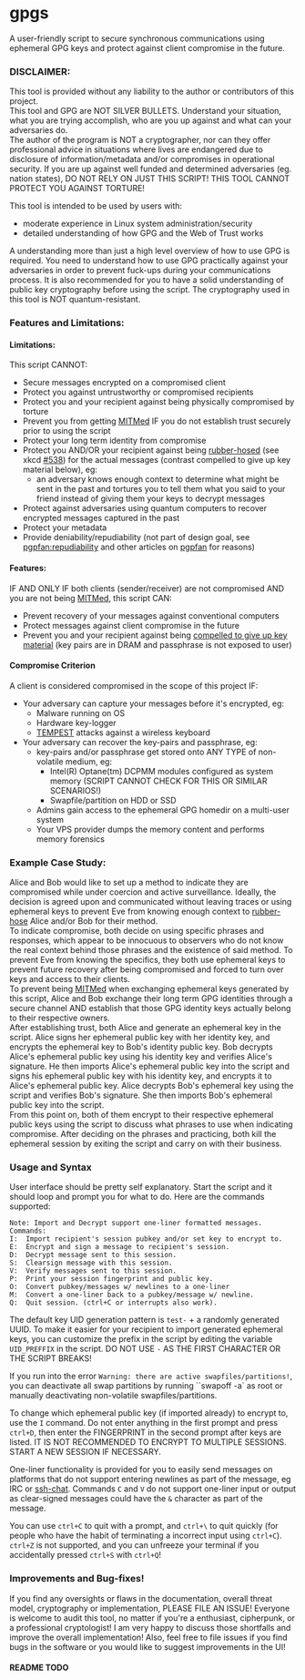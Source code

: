 # gpgs

A user-friendly script to secure synchronous communications using ephemeral GPG keys and protect against client compromise in the future.

### DISCLAIMER:

This tool is provided without any liability to the author or contributors of this project. </br>This tool and GPG are NOT SILVER BULLETS. Understand your situation, what you are trying accomplish, who are you up against and what can your adversaries do. </br>The author of the program is NOT a cryptographer, nor can they offer professional advice in situations where lives are endangered due to disclosure of information/metadata and/or compromises in operational security. If you are up against well funded and determined adversaries (eg. nation states), DO NOT RELY ON JUST THIS SCRIPT! THIS TOOL CANNOT PROTECT YOU AGAINST TORTURE! 

This tool is intended to be used by users with:

- moderate experience in Linux system administration/security
- detailed understanding of how GPG and the Web of Trust works

A understanding more than just a high level overview of how to use GPG is required. You need to understand how to use GPG practically against your adversaries in order to prevent fuck-ups during your communications process. It is also recommended for you to have a solid understanding of public key cryptography before using the script. The cryptography used in this tool is NOT quantum-resistant.



### Features and Limitations:

#### Limitations:
This script CANNOT: 

- Secure messages encrypted on a compromised client
- Protect you against untrustworthy or compromised recipients
- Protect you and your recipient against being physically compromised by torture
- Prevent you from getting [MITMed](https://en.wikipedia.org/wiki/Man-in-the-middle_attack) IF you do not establish trust securely prior to using the script 
- Protect your long term identity from compromise
- Protect you AND/OR your recipient against being [rubber-hosed](https://en.wikipedia.org/wiki/Rubber-hose_cryptanalysis) (see xkcd [#538](https://xkcd.com/538/)) for the actual messages (contrast compelled to give up key material below), eg:
  - an adversary knows enough context to determine what might be sent in the past and tortures you to tell them what you said to your friend instead of giving them your keys to decrypt messages
- Protect against adversaries using quantum computers to recover encrypted messages captured in the past
- Protect your metadata
- Provide deniability/repudiability (not part of design goal, see [pgpfan:repudiability](https://articles.59.ca/doku.php?id=pgpfan:repudiability) and other articles on [pgpfan](https://articles.59.ca/doku.php?id=pgpfan:index) for reasons)

#### Features:
IF AND ONLY IF both clients (sender/receiver) are not compromised AND you are not being [MITMed](https://en.wikipedia.org/wiki/Man-in-the-middle_attack), this script CAN:

- Prevent recovery of your messages against conventional computers
- Protect messages against client compromise in the future
- Prevent you and your recipient against being [compelled to give up key material](https://en.wikipedia.org/wiki/Key_disclosure_law) (key pairs are in DRAM and passphrase is not exposed to user)

#### Compromise Criterion
A client is considered compromised in the scope of this project IF:

- Your adversary can capture your messages before it's encrypted, eg:
  - Malware running on OS
  - Hardware key-logger
  - [TEMPEST](https://en.wikipedia.org/wiki/Tempest_\(codename\)) attacks against a wireless keyboard
- Your adversary can recover the key-pairs and passphrase, eg:
  - key-pairs and/or passphrase get stored onto ANY TYPE of non-volatile medium, eg:
     - Intel(R) Optane(tm) DCPMM modules configured as system memory (SCRIPT CANNOT CHECK FOR THIS OR SIMILAR SCENARIOS!)
     - Swapfile/partition on HDD or SSD
  - Admins gain access to the ephemeral GPG homedir on a multi-user system
  - Your VPS provider dumps the memory content and performs memory forensics



### Example Case Study:

Alice and Bob would like to set up a method to indicate they are compromised while under coercion and active surveillance. Ideally, the decision is agreed upon and communicated without leaving traces or using ephemeral keys to prevent Eve from knowing enough context to [rubber-hose](https://en.wikipedia.org/wiki/Rubber-hose_cryptanalysis) Alice and/or Bob for their method. </br>To indicate compromise, both decide on using specific phrases and responses, which appear to be innocuous to observers who do not know the real context behind those phrases and the existence of said method. To prevent Eve from knowing the specifics, they both use ephemeral keys to prevent future recovery after being compromised and forced to turn over keys and access to their clients. </br>To prevent being [MITMed](https://en.wikipedia.org/wiki/Man-in-the-middle_attack) when exchanging ephemeral keys generated by this script, Alice and Bob exchange their long term GPG identities through a secure channel AND establish that those GPG identity keys actually belong to their respective owners. </br>After establishing trust, both Alice and generate an ephemeral key in the script. Alice signs her ephemeral public key with her identity key, and encrypts the ephemeral key to Bob's identity public key. Bob decrypts Alice's ephemeral public key using his identity key and verifies Alice's signature. He then imports Alice's ephemeral public key into the script and signs his ephemeral public key with his identity key, and encrypts it to Alice's ephemeral public key. Alice decrypts Bob's ephemeral key using the script and verifies Bob's signature. She then imports Bob's ephemeral public key into the script. </br>From this point on, both of them encrypt to their respective ephemeral public keys using the script to discuss what phrases to use when indicating compromise. After deciding on the phrases and practicing, both kill the ephemeral session by exiting the script and carry on with their business.



### Usage and Syntax

User interface should be pretty self explanatory. Start the script and it should loop and prompt you for what to do. Here are the commands supported:

```
Note: Import and Decrypt support one-liner formatted messages.
Commands:
I:	Import recipient's session pubkey and/or set key to encrypt to.
E:	Encrypt and sign a message to recipient's session.
D:	Decrypt message sent to this session.
S:	Clearsign message with this session.
V:	Verify messages sent to this session.
P:	Print your session fingerprint and public key.
O:	Convert pubkey/messages w/ newlines to a one-liner
M:	Convert a one-liner back to a pubkey/message w/ newline.
Q:	Quit session. (ctrl+C or interrupts also work).
```

The default key UID generation pattern is `test-` + a randomly generated UUID. To make it easier for your recipient to import generated ephemeral keys, you can customize the prefix in the script by editing the variable `UID_PREFFIX` in the script. DO NOT USE `-` AS THE FIRST CHARACTER OR THE SCRIPT BREAKS!

If you run into the error `Warning: there are active swapfiles/partitions!`, you can deactivate all swap partitions by running ``swapoff -a` as root or manually deactivating non-volatile swapfiles/partitions.

To change which ephemeral public key (if imported already) to encrypt to, use the `I` command. Do not enter anything in the first prompt and press `ctrl+D`, then enter the FINGERPRINT in the second prompt after keys are listed. IT IS NOT RECOMMENDED TO ENCRYPT TO MULTIPLE SESSIONS. START A NEW SESSION IF NECESSARY. 

One-liner functionality is provided for you to easily send messages on platforms that do not support entering newlines as part of the message, eg IRC or [ssh-chat](https://github.com/shazow/ssh-chat). Commands `C` and `V` do not support one-liner input or output as clear-signed messages could have the `&` character as part of the message.

You can use `ctrl+C` to quit with a prompt, and `ctrl+\` to quit quickly (for people who have the habit of terminating a incorrect input using `ctrl+C`). `ctrl+Z` is not supported, and you can unfreeze your terminal if you accidentally pressed `ctrl+S` with `ctrl+Q`!


### Improvements and Bug-fixes!
If you find any oversights or flaws in the documentation, overall threat model, cryptography or implementation, PLEASE FILE AN ISSUE! Everyone is welcome to audit this tool, no matter if you're a enthusiast, cipherpunk, or a professional cryptologist! I am very happy to discuss those shortfalls and improve the overall implementation! Also, feel free to file issues if you find bugs in the software or you would like to suggest improvements in the UI!



#### README TODO